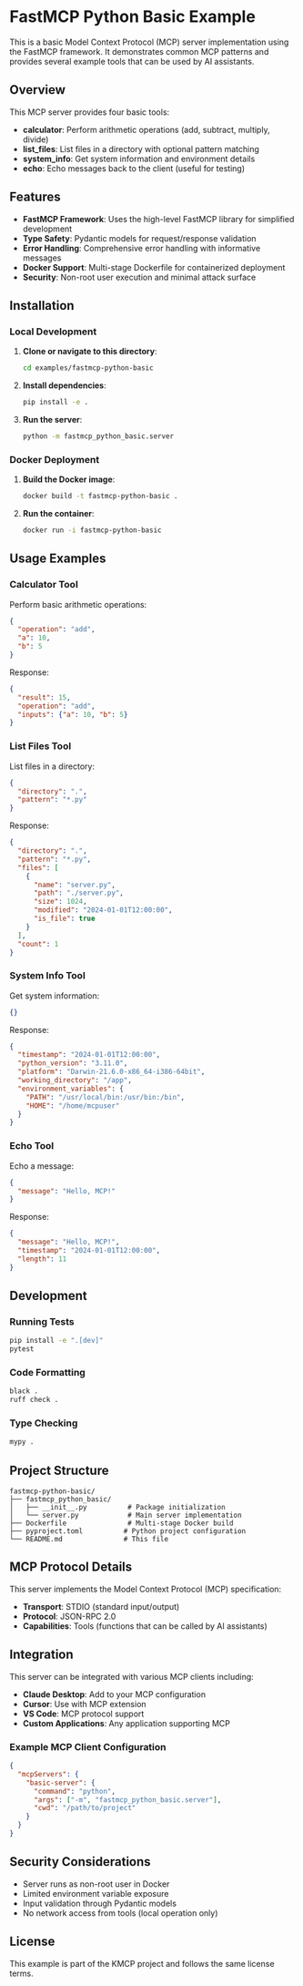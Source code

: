 # FastMCP Python Basic Example

This is a basic Model Context Protocol (MCP) server implementation using the FastMCP framework. It demonstrates common MCP patterns and provides several example tools that can be used by AI assistants.

## Overview

This MCP server provides four basic tools:
- **calculator**: Perform arithmetic operations (add, subtract, multiply, divide)
- **list_files**: List files in a directory with optional pattern matching
- **system_info**: Get system information and environment details
- **echo**: Echo messages back to the client (useful for testing)

## Features

- **FastMCP Framework**: Uses the high-level FastMCP library for simplified development
- **Type Safety**: Pydantic models for request/response validation
- **Error Handling**: Comprehensive error handling with informative messages
- **Docker Support**: Multi-stage Dockerfile for containerized deployment
- **Security**: Non-root user execution and minimal attack surface

## Installation

### Local Development

1. **Clone or navigate to this directory**:
   ```bash
   cd examples/fastmcp-python-basic
   ```

2. **Install dependencies**:
   ```bash
   pip install -e .
   ```

3. **Run the server**:
   ```bash
   python -m fastmcp_python_basic.server
   ```

### Docker Deployment

1. **Build the Docker image**:
   ```bash
   docker build -t fastmcp-python-basic .
   ```

2. **Run the container**:
   ```bash
   docker run -i fastmcp-python-basic
   ```

## Usage Examples

### Calculator Tool

Perform basic arithmetic operations:

```json
{
  "operation": "add",
  "a": 10,
  "b": 5
}
```

Response:
```json
{
  "result": 15,
  "operation": "add",
  "inputs": {"a": 10, "b": 5}
}
```

### List Files Tool

List files in a directory:

```json
{
  "directory": ".",
  "pattern": "*.py"
}
```

Response:
```json
{
  "directory": ".",
  "pattern": "*.py",
  "files": [
    {
      "name": "server.py",
      "path": "./server.py",
      "size": 1024,
      "modified": "2024-01-01T12:00:00",
      "is_file": true
    }
  ],
  "count": 1
}
```

### System Info Tool

Get system information:

```json
{}
```

Response:
```json
{
  "timestamp": "2024-01-01T12:00:00",
  "python_version": "3.11.0",
  "platform": "Darwin-21.6.0-x86_64-i386-64bit",
  "working_directory": "/app",
  "environment_variables": {
    "PATH": "/usr/local/bin:/usr/bin:/bin",
    "HOME": "/home/mcpuser"
  }
}
```

### Echo Tool

Echo a message:

```json
{
  "message": "Hello, MCP!"
}
```

Response:
```json
{
  "message": "Hello, MCP!",
  "timestamp": "2024-01-01T12:00:00",
  "length": 11
}
```

## Development

### Running Tests

```bash
pip install -e ".[dev]"
pytest
```

### Code Formatting

```bash
black .
ruff check .
```

### Type Checking

```bash
mypy .
```

## Project Structure

```
fastmcp-python-basic/
├── fastmcp_python_basic/
│   ├── __init__.py          # Package initialization
│   └── server.py            # Main server implementation
├── Dockerfile               # Multi-stage Docker build
├── pyproject.toml          # Python project configuration
└── README.md               # This file
```

## MCP Protocol Details

This server implements the Model Context Protocol (MCP) specification:

- **Transport**: STDIO (standard input/output)
- **Protocol**: JSON-RPC 2.0
- **Capabilities**: Tools (functions that can be called by AI assistants)

## Integration

This server can be integrated with various MCP clients including:

- **Claude Desktop**: Add to your MCP configuration
- **Cursor**: Use with MCP extension
- **VS Code**: MCP protocol support
- **Custom Applications**: Any application supporting MCP

### Example MCP Client Configuration

```json
{
  "mcpServers": {
    "basic-server": {
      "command": "python",
      "args": ["-m", "fastmcp_python_basic.server"],
      "cwd": "/path/to/project"
    }
  }
}
```

## Security Considerations

- Server runs as non-root user in Docker
- Limited environment variable exposure
- Input validation through Pydantic models
- No network access from tools (local operation only)

## License

This example is part of the KMCP project and follows the same license terms. 